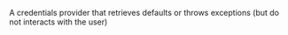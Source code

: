A credentials provider that retrieves defaults or throws exceptions (but do not interacts with the user)